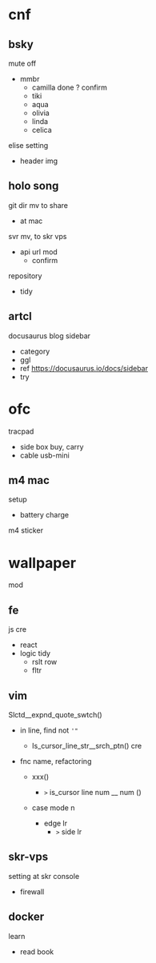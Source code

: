 
# cnf


## bsky

mute off
- mmbr
  - camilla done ? confirm
  - tiki
  - aqua
  - olivia
  - linda
  - celica

elise setting
- header img


## holo song

git dir mv to share
- at mac


svr mv, to skr vps
- api url mod
  - confirm


repository
- tidy


## artcl

docusaurus blog sidebar
- category
- ggl
- ref https://docusaurus.io/docs/sidebar
- try


# ofc

tracpad
- side box buy, carry
- cable usb-mini


## m4 mac

setup
- battery charge


m4 sticker


# wallpaper

mod


## fe

js cre
- react
- logic tidy
  - rslt row
  - fltr


## vim

Slctd__expnd_quote_swtch()
- in line, find not `'"`
  - Is_cursor_line_str__srch_ptn() cre

- fnc name, refactoring
  - xxx()
    - `>` is_cursor line num __ num ()

  - case mode n
    - edge lr
      - `>` side lr

## skr-vps

setting at skr console
- firewall


## docker

learn
- read book



